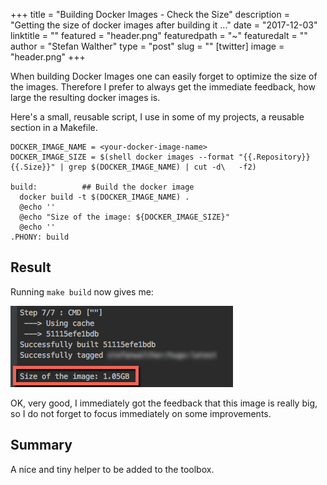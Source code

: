 +++
title = "Building Docker Images - Check the Size"
description = "Getting the size of docker images after building it ..."
date = "2017-12-03"
linktitle = ""
featured = "header.png"
featuredpath = "~"
featuredalt = ""
author = "Stefan Walther"
type = "post"
slug = ""
[twitter]
  image = "header.png"
+++

When building Docker Images one can easily forget to optimize the size of the images.
Therefore I prefer to always get the immediate feedback, how large the resulting docker images is.

Here's a small, reusable script, I use in some of my projects, a reusable section in a Makefile.

```
DOCKER_IMAGE_NAME = <your-docker-image-name>
DOCKER_IMAGE_SIZE = $(shell docker images --format "{{.Repository}} {{.Size}}" | grep $(DOCKER_IMAGE_NAME) | cut -d\   -f2)

build:          ## Build the docker image
  docker build -t $(DOCKER_IMAGE_NAME) .
  @echo ''
  @echo "Size of the image: ${DOCKER_IMAGE_SIZE}"
  @echo ''
.PHONY: build

```

## Result

Running `make build` now gives me:

![Showing the image size after building the Docker image](docker-image-size.png)

OK, very good, I immediately got the feedback that this image is really big, so I do not forget to focus immediately on some improvements.

## Summary

A nice and tiny helper to be added to the toolbox.